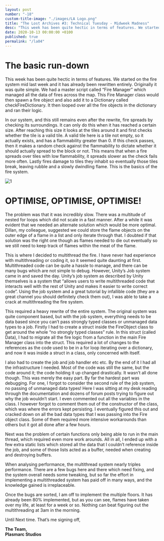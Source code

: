 ```yaml
---
layout: post
number: "-18"
custom-title-image: "./images/LA Logo.png"
title: "The Lost Archives #3: Technical Tuesday - Midweek Madness"
desc: "This week has been quite hectic in terms of features. We started on the fire system mid last week and it has already been rewritten entirely. Originally it was quite simple. We had a master script called “Fire Manager” which managed all the data of fires across the map. This Fire Manager class would then spawn a fire object and also add it to a Dictionary called checkFireDictionary. It then looped over all the fire objects in the dictionary and ran their logic. "
date: 2020-10-13 00:00:00 +0100
published: true
permalink: "/la04"
---
```


# The basic run-down
This week has been quite hectic in terms of features. We started on the fire system mid last week and it has already been rewritten entirely. Originally it was quite simple. We had a master script called “Fire Manager” which managed all the data of fires across the map. This Fire Manager class would then spawn a fire object and also add it to a Dictionary called checkFireDictionary. It then looped over all the fire objects in the dictionary and ran their logic. 

In our system, and this still remains even after the rewrite, fire spreads by checking its surroundings. It can only do this when it has reached a certain size. After reaching this size it looks at the tiles around it and first checks whether the tile is a valid tile. A valid tile here is a tile not empty, so it actually exists, and has a flammability greater than 0. If this check passes, then it makes a random check against the flammability to dictate whether it should actually spread to the block or not. This means that when a fire spreads over tiles with low flammability, it spreads slower as the check fails more often. Lastly fires damage to tiles they inhabit so eventually those tiles break, leaving rubble and a slowly dwindling flame. This is the basics of the fire system. 

![1](./forensic-friday-media/-la04/fireDiagram2.png)

# OPTIMISE, OPTIMISE, OPTIMISE!
The problem was that it was incredibly slow. There was a multitude of nested for loops which did not scale in a fast manner. After a while it was evident that we needed an alternate solution which would be more optimal. Dillan, my colleague, suggested we could store the flame objects on the outer edge of a flame in a list and only iterate through that. I doubted if that solution was the right one though as flames needed to die out eventually so we still need to keep track of flames within the meat of the flame.

This is where I decided to multithread the fire. I have never had experience with multithreading or coding it, so it seemed quite daunting at first. Multithreaded code can be quite a hassle to manage, and there can be many bugs which are not simple to debug. However, Unity’s Job system came in and saved the day. Unity’s job system as described by Unity themselves is a system that “allows users to write multithreaded code that interacts well with the rest of Unity and makes it easier to write correct code”. Using the job system and a great tutorial by infallible code (they are a great channel you should definitely check them out), I was able to take a crack at multithreading the fire system.

This required a heavy rewrite of the entire system. The original system was quite component based, but with the job system, everything needs to be data based since you can’t pass strongly typed classes or unmanaged data types to a job. Firstly I had to create a struct inside the FireObject class to get around the whole “no strongly typed classes” rule. In this struct (called Data), I had to migrate all the fire logic from a function in the main Fire Manager class into the struct. This required a lot of changes to the references as the code used to be in a for loop iterating over a dictionary, and now it was inside a struct in a class, only concerned with itself. 

I also had to create the job and job handler etc etc. By the end of it I had all the infrastructure I needed. Most of the code was still the same, but the code around it; the code holding it up changed drastically. It wasn’t all done though. This was merely the easy part. By far the hardest part was debugging. For one, I forgot to consider the second rule of the job system, no passing of unmanaged data types! Here I was sitting at my desk reading through the documentation and dozens of forum posts trying to figure out why the job wouldn’t start. I even commented out all the variables in the class. I however forgot to comment them out of the constructor of the class, which was where the errors kept persisting. I eventually figured this out and cracked down on all the bad data types that I was passing into the Fire object class. Some of them required more intensive workarounds than others but it got all done after a few hours.

Next was the problem of certain functions only being able to run in the main thread, which required even more work arounds. All in all, I ended up with a few extra static lists which stored all the data that I couldn’t reference inside the job, and some of those lists acted as a buffer, needed when creating and destroying buffers.

When analysing performance, the multithread system nearly triples performance. There are a few bugs here and there which need fixing, and the system overall needs some tweaking, but so far the effort in implementing a multithreaded system has paid off in many ways, and the knowledge gained is irreplaceable.

Once the bugs are sorted, I am off to implement the multiple floors. It has already been 80% implemented, but as you can see, flames have taken over my life, at least for a week or so. Nothing can beat figuring out the multithreading at 3am in the morning.

Until Next time. That’s me signing off,

**The Team,**\
**Plasmarc Studios**